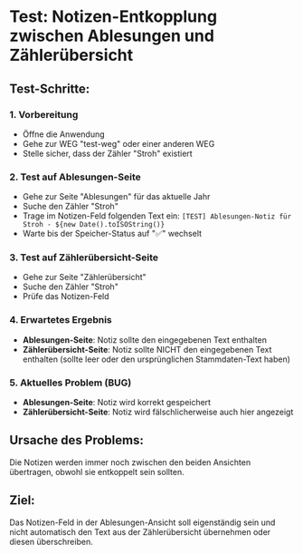 # Test: Notizen-Entkopplung zwischen Ablesungen und Zählerübersicht

## Test-Schritte:

### 1. Vorbereitung
- Öffne die Anwendung
- Gehe zur WEG "test-weg" oder einer anderen WEG
- Stelle sicher, dass der Zähler "Stroh" existiert

### 2. Test auf Ablesungen-Seite
- Gehe zur Seite "Ablesungen" für das aktuelle Jahr
- Suche den Zähler "Stroh"
- Trage im Notizen-Feld folgenden Text ein: `[TEST] Ablesungen-Notiz für Stroh - ${new Date().toISOString()}`
- Warte bis der Speicher-Status auf "✅" wechselt

### 3. Test auf Zählerübersicht-Seite
- Gehe zur Seite "Zählerübersicht"
- Suche den Zähler "Stroh"
- Prüfe das Notizen-Feld

### 4. Erwartetes Ergebnis
- **Ablesungen-Seite**: Notiz sollte den eingegebenen Text enthalten
- **Zählerübersicht-Seite**: Notiz sollte NICHT den eingegebenen Text enthalten (sollte leer oder den ursprünglichen Stammdaten-Text haben)

### 5. Aktuelles Problem (BUG)
- **Ablesungen-Seite**: Notiz wird korrekt gespeichert
- **Zählerübersicht-Seite**: Notiz wird fälschlicherweise auch hier angezeigt

## Ursache des Problems:
Die Notizen werden immer noch zwischen den beiden Ansichten übertragen, obwohl sie entkoppelt sein sollten.

## Ziel:
Das Notizen-Feld in der Ablesungen-Ansicht soll eigenständig sein und nicht automatisch den Text aus der Zählerübersicht übernehmen oder diesen überschreiben.

